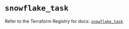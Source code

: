 # `snowflake_task`

Refer to the Terraform Registry for docs: [`snowflake_task`](https://registry.terraform.io/providers/snowflake-labs/snowflake/0.94.1/docs/resources/task).
